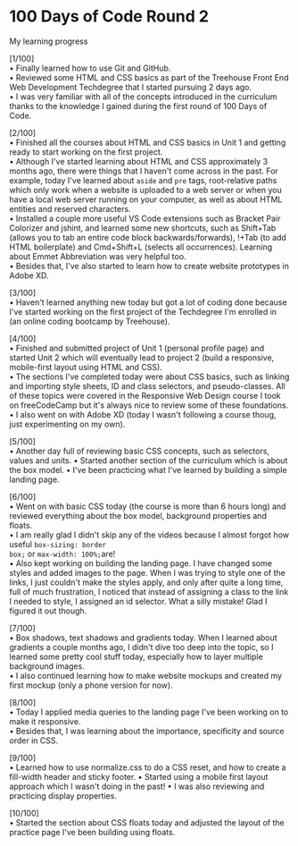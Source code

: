 # 100 Days of Code Round 2
 My learning progress


[1/100] <br>
• Finally learned how to use Git and GitHub. <br>
• Reviewed some HTML and CSS basics as part of the Treehouse Front End Web Development Techdegree that I started pursuing 2 days ago. <br>
• I was very familiar with all of the concepts introduced in the curriculum thanks to the knowledge I gained during the first round of 100 Days of Code.

[2/100] <br>
• Finished all the courses about HTML and CSS basics in Unit 1 and getting ready to start working on the first project. <br>
• Although I've started learning about HTML and CSS approximately 3 months ago, there were things that I haven't come across in the past. For example, today I've learned about <code>aside</code> and <code>pre</code> tags, root-relative paths which only work when a website is uploaded to a web server or when you have a local web server running on your computer, as well as about HTML entities and reserved characters. <br>
• Installed a couple more useful VS Code extensions such as Bracket Pair Colorizer and jshint, and learned some new shortcuts, such as Shift+Tab (allows you to tab an entire code block backwards/forwards), !+Tab (to add HTML boilerplate) and Cmd+Shift+L (selects all occurrences). Learning about Emmet Abbreviation was very helpful too. <br>
• Besides that, I've also started to learn how to create website prototypes in Adobe XD.

[3/100] <br>
• Haven't learned anything new today but got a lot of coding done because I've started working on the first project of the Techdegree I'm enrolled in (an online coding bootcamp by Treehouse).<br>

[4/100] <br>
• Finished and submitted project of Unit 1 (personal profile page) and started Unit 2 which will eventually lead to project 2 (build a responsive, mobile-first layout using HTML and CSS).<br>
• The sections I've completed today were about CSS basics, such as linking and importing style sheets, ID and class selectors, and pseudo-classes. All of these topics were covered in the Responsive Web Design course I took on freeCodeCamp but it's always nice to review some of these foundations.<br>
• I also went on with Adobe XD (today I wasn't following a course thoug, just experimenting on my own).

[5/100] <br>
• Another day full of reviewing basic CSS concepts, such as selectors, values and units.
• Started another section of the curriculum which is about the box model.
• I've been practicing what I've learned by building a simple landing page.

[6/100] <br>
• Went on with basic CSS today (the course is more than 6 hours long) and reviewed everything about the box model, background properties and floats.<br>
• I am really glad I didn't skip any of the videos because I almost forgot how useful <code>box-sizing: border box;</code> or <code>max-width: 100%;</code>are!<br>
• Also kept working on building the landing page. I have changed some styles and added images to the page. When I was trying to style one of the links, I just couldn't make the styles apply, and only after quite a long time, full of much frustration, I noticed that instead of assigning a class to the link I needed to style, I assigned an id selector. What a silly mistake! Glad I figured it out though.

[7/100] <br>
• Box shadows, text shadows and gradients today. When I learned about gradients a couple months ago, I didn't dive too deep into the topic, so I learned some pretty cool stuff today, especially how to layer multiple background images. <br>
• I also continued learning how to make website mockups and created my first mockup (only a phone version for now).

[8/100] <br>
• Today I applied media queries to the landing page I've been working on to make it responsive. <br>
• Besides that, I was learning about the importance, specificity and source order in CSS.

[9/100] <br>
• Learned how to use normalize.css to do a CSS reset, and how to create a fill-width header and sticky footer.
• Started using a mobile first layout approach which I wasn't doing in the past! 
• I was also reviewing and practicing display properties.

[10/100] <br>
• Started the section about CSS floats today and adjusted the layout of the practice page I've been building using floats.